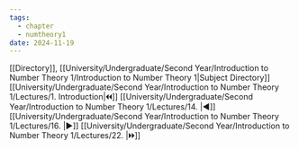 ```yaml
---
tags:
  - chapter
  - numtheory1
date: 2024-11-19
---
```

[[Directory]], [[University/Undergraduate/Second Year/Introduction to Number Theory 1/Introduction to Number Theory 1|Subject Directory]]
[[University/Undergraduate/Second Year/Introduction to Number Theory 1/Lectures/1. Introduction|🞀🞀]] [[University/Undergraduate/Second Year/Introduction to Number Theory 1/Lectures/14. |◀]] [[University/Undergraduate/Second Year/Introduction to Number Theory 1/Lectures/16. |▶]] [[University/Undergraduate/Second Year/Introduction to Number Theory 1/Lectures/22. |🞂🞂]]
# 
## 
### 